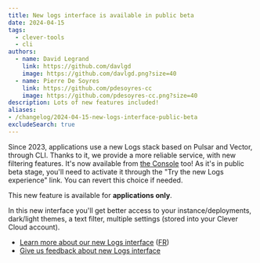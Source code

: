```yaml
---
title: New logs interface is available in public beta
date: 2024-04-15
tags:
  - clever-tools
  - cli
authors:
  - name: David Legrand
    link: https://github.com/davlgd
    image: https://github.com/davlgd.png?size=40
  - name: Pierre De Soyres
    link: https://github.com/pdesoyres-cc
    image: https://github.com/pdesoyres-cc.png?size=40
description: Lots of new features included!
aliases:
- /changelog/2024-04-15-new-logs-interface-public-beta
excludeSearch: true
---
```


Since 2023, applications use a new Logs stack based on Pulsar and Vector, through CLI. Thanks to it, we provide a more reliable service, with new filtering features. It's now available from [the Console](https://console.clever-cloud.com) too! As it's in public beta stage, you'll need to activate it through the "Try the new Logs experience" link. You can revert this choice if needed.

This new feature is available for **applications only**.

In this new interface you'll get better access to your instance/deployments, dark/light themes, a text filter, multiple settings (stored into your Clever Cloud account).

* [Learn more about our new Logs interface](https://www.clever.cloud/blog/company/2024/04/15/our-new-logs-interface/) ([FR](https://www.clever.cloud/fr/blog/entreprise/2024/04/15/notre-nouvelle-interface-de-logs-est-disponible/))
* [Give us feedback about new Logs interface](https://github.com/CleverCloud/Community/discussions/categories/new-logs-interface)
